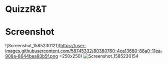 # QuizzR&T






# Screenshot

![Screenshot_1585230121](https://user-images.githubusercontent.com/58745332/80380760-4ca13680-88a0-11ea-908a-8644bea93b5f.png =250x250)
![Screenshot_1585230154](https://user-images.githubusercontent.com/58745332/80381013-9558ef80-88a0-11ea-8955-092912b68ccd.png)
